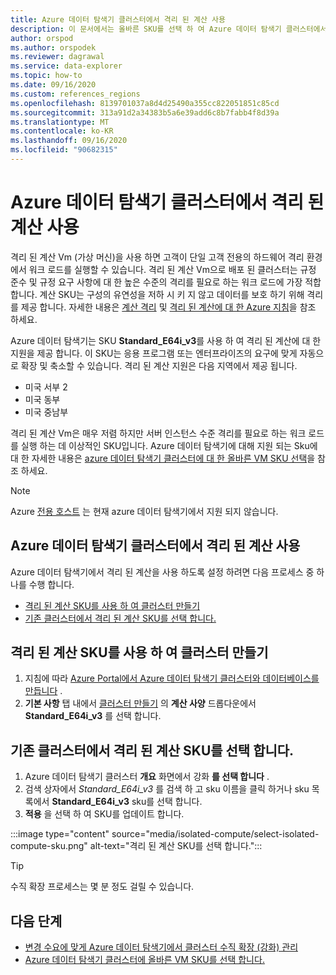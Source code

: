 ```yaml
---
title: Azure 데이터 탐색기 클러스터에서 격리 된 계산 사용
description: 이 문서에서는 올바른 SKU를 선택 하 여 Azure 데이터 탐색기 클러스터에서 격리 된 계산을 사용 하도록 설정 하는 방법에 대해 알아봅니다.
author: orspod
ms.author: orspodek
ms.reviewer: dagrawal
ms.service: data-explorer
ms.topic: how-to
ms.date: 09/16/2020
ms.custom: references_regions
ms.openlocfilehash: 8139701037a8d4d25490a355cc822051851c85cd
ms.sourcegitcommit: 313a91d2a34383b5a6e39add6c8b7fabb4f8d39a
ms.translationtype: MT
ms.contentlocale: ko-KR
ms.lasthandoff: 09/16/2020
ms.locfileid: "90682315"
---
```

# <a name="enable-isolated-compute-on-your-azure-data-explorer-cluster"></a>Azure 데이터 탐색기 클러스터에서 격리 된 계산 사용

격리 된 계산 Vm (가상 머신)을 사용 하면 고객이 단일 고객 전용의 하드웨어 격리 환경에서 워크 로드를 실행할 수 있습니다. 격리 된 계산 Vm으로 배포 된 클러스터는 규정 준수 및 규정 요구 사항에 대 한 높은 수준의 격리를 필요로 하는 워크 로드에 가장 적합 합니다. 계산 SKU는 구성의 유연성을 저하 시 키 지 않고 데이터를 보호 하기 위해 격리를 제공 합니다. 자세한 내용은 [계산 격리](/azure/security/fundamentals/isolation-choices#compute-isolation) 및 [격리 된 계산에 대 한 Azure 지침](/azure/azure-government/azure-secure-isolation-guidance#compute-isolation)을 참조 하세요. 

Azure 데이터 탐색기는 SKU **Standard_E64i_v3**를 사용 하 여 격리 된 계산에 대 한 지원을 제공 합니다. 이 SKU는 응용 프로그램 또는 엔터프라이즈의 요구에 맞게 자동으로 확장 및 축소할 수 있습니다. 격리 된 계산 지원은 다음 지역에서 제공 됩니다.
* 미국 서부 2
* 미국 동부 
* 미국 중남부

격리 된 계산 Vm은 매우 저렴 하지만 서버 인스턴스 수준 격리를 필요로 하는 워크 로드를 실행 하는 데 이상적인 SKU입니다. Azure 데이터 탐색기에 대해 지원 되는 Sku에 대 한 자세한 내용은 [azure 데이터 탐색기 클러스터에 대 한 올바른 VM SKU 선택](manage-cluster-choose-sku.md)을 참조 하세요.

> [!NOTE]
> Azure [전용 호스트](https://azure.microsoft.com/services/virtual-machines/dedicated-host/) 는 현재 azure 데이터 탐색기에서 지원 되지 않습니다. 

## <a name="enable-isolated-compute-on-azure-data-explorer-cluster"></a>Azure 데이터 탐색기 클러스터에서 격리 된 계산 사용 

Azure 데이터 탐색기에서 격리 된 계산을 사용 하도록 설정 하려면 다음 프로세스 중 하나를 수행 합니다.
* [격리 된 계산 SKU를 사용 하 여 클러스터 만들기](#create-a-cluster-with-isolated-compute-sku)
* [기존 클러스터에서 격리 된 계산 SKU를 선택 합니다.](#select-the-isolated-compute-sku-on-an-existing-cluster)

## <a name="create-a-cluster-with-isolated-compute-sku"></a>격리 된 계산 SKU를 사용 하 여 클러스터 만들기

1. 지침에 따라 [Azure Portal에서 Azure 데이터 탐색기 클러스터와 데이터베이스를 만듭니다](create-cluster-database-portal.md) .
1. **기본 사항** 탭 내에서 [클러스터 만들기](create-cluster-database-portal.md#create-a-cluster) 의 **계산 사양** 드롭다운에서 **Standard_E64i_v3** 를 선택 합니다.

## <a name="select-the-isolated-compute-sku-on-an-existing-cluster"></a>기존 클러스터에서 격리 된 계산 SKU를 선택 합니다.

1. Azure 데이터 탐색기 클러스터 **개요** 화면에서 강화 **를 선택 합니다** .
1. 검색 상자에서 *Standard_E64i_v3* 를 검색 하 고 sku 이름을 클릭 하거나 sku 목록에서 **Standard_E64i_v3** sku를 선택 합니다.
1. **적용** 을 선택 하 여 SKU를 업데이트 합니다. 

:::image type="content" source="media/isolated-compute/select-isolated-compute-sku.png" alt-text="격리 된 계산 SKU를 선택 합니다.":::

> [!TIP]
> 수직 확장 프로세스는 몇 분 정도 걸릴 수 있습니다.

## <a name="next-steps"></a>다음 단계

* [변경 수요에 맞게 Azure 데이터 탐색기에서 클러스터 수직 확장 (강화) 관리](manage-cluster-vertical-scaling.md)
* [Azure 데이터 탐색기 클러스터에 올바른 VM SKU를 선택 합니다.](manage-cluster-choose-sku.md)
